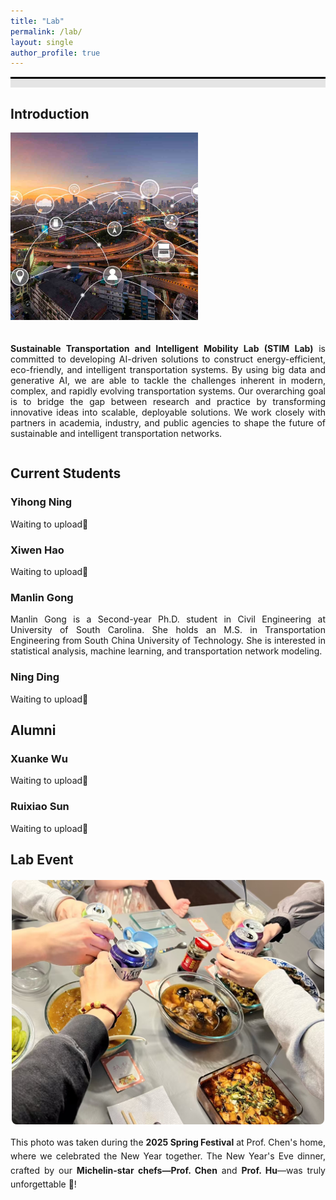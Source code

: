 ```yaml
---
title: "Lab"
permalink: /lab/
layout: single
author_profile: true
---
```


<div style="border-top: 3px solid black;"></div>
<div style="background-color: #e5e5e5; height: 1em; margin-bottom: 0.5em;"></div>


<h2>Introduction</h2>

<div style="display: flex; align-items: flex-start; gap: 20px; margin-top: 0px; flex-wrap: wrap;">
  <div style="flex: 0 0 auto;">
    <img src="../images/2_ITS.png"
         alt="Intelligent Transportation System"
         style="width: 300px; height: auto; max-width: 100%;">
  </div>

  <div style="flex: 1; min-width: 300px;">
    <p style="text-align: justify;">
      <b>Sustainable Transportation and Intelligent Mobility Lab (STIM Lab)</b> is committed to developing AI-driven solutions to construct energy-efficient, eco-friendly, and intelligent transportation systems. By using big data and generative AI, we are able to tackle the challenges inherent in modern, complex, and rapidly evolving transportation systems. Our overarching goal is to bridge the gap between research and practice by transforming innovative ideas into scalable, deployable solutions. We work closely with partners in academia, industry, and public agencies to shape the future of sustainable and intelligent transportation networks.
    </p>
  </div>
</div>


<h2>Current Students</h2>

<h3>Yihong Ning</h3>
Waiting to upload🫡<br>

<h3>Xiwen Hao</h3>
Waiting to upload🫡<br>

<h3>Manlin Gong</h3>
<div style="text-align: justify;">
  Manlin Gong is a Second-year Ph.D. student in Civil Engineering at University of South Carolina. She holds an M.S. in Transportation Engineering from South China University of Technology. She is interested in statistical analysis, machine learning, and transportation network modeling.<br>
</div>

<h3>Ning Ding</h3>
Waiting to upload🫡<br>

<h2>Alumni</h2>

<h3>Xuanke Wu</h3>
Waiting to upload🫡<br>

<h3>Ruixiao Sun</h3>
Waiting to upload🫡<br>


<h2>Lab Event</h2>

<div style="text-align: center; margin-top: 20px;">
  <!-- Image -->
  <img src="../images/Spring Festrival.jpeg" alt="Spring Festival" style="width: 500px; height: auto; border-radius: 8px;">

  <!-- Text -->
  <div style="margin-top: 15px; max-width: 700px; margin-left: auto; margin-right: auto;">
    <p style="font-size: 14px; text-align: justify; line-height: 1.6; margin: 0;">
      This photo was taken during the <b>2025 Spring Festival</b> at Prof. Chen's home, where we celebrated the New Year together. The New Year's Eve dinner, crafted by our <b>Michelin-star chefs—Prof. Chen</b> and <b>Prof. Hu</b>—was truly unforgettable 🍾!
    </p>
  </div>
</div>






